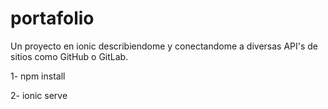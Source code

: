 # portafolio
Un proyecto en ionic describiendome y conectandome a diversas API's de sitios como GitHub o GitLab.

1- npm install

2- ionic serve
